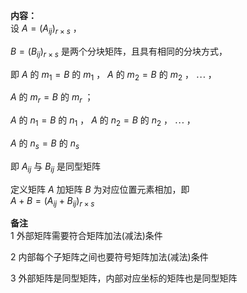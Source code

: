 **内容：**  
设 $A=(A_{ij})_{r×s}$ ，  
  
$B=(B_{ij})_{r×s}$  是两个分块矩阵，且具有相同的分块方式，  
  
即  $A$ 的 $m_1=B$ 的 $m_1$ ， $A$ 的 $m_2=B$ 的 $m_2$ ， $\cdots$ ，  
  
$A$ 的 $m_r=B$ 的 $m_r$ ；  
  
$A$ 的 $n_1=B$ 的 $n_1$ ， $A$ 的 $n_2=B$ 的 $n_2$ ， $\cdots$ ，  
  
$A$ 的 $n_s=B$ 的 $n_s$  
  
即 $A_{ij}$ 与 $B_{ij}$ 是同型矩阵  
  
定义矩阵 $A$ 加矩阵 $B$ 为对应位置元素相加，即  
$A+B=(A_{ij}+B_{ij})_{r\times s}$  
  
**备注**  
1 外部矩阵需要符合矩阵加法(减法)条件  
  
2 内部每个子矩阵之间也要符号矩阵加法(减法)条件  
  
3 外部矩阵是同型矩阵，内部对应坐标的矩阵也是同型矩阵  

